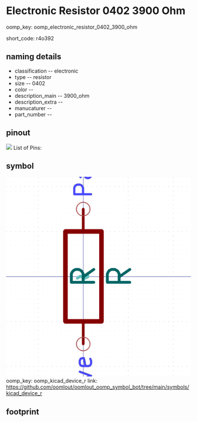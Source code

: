 # Electronic Resistor 0402 3900 Ohm
oomp_key: oomp_electronic_resistor_0402_3900_ohm  

short_code: r4o392
## naming details
* classification -- electronic
* type -- resistor
* size -- 0402
* color -- 
* description_main -- 3900_ohm
* description_extra -- 
* manucaturer -- 
* part_number -- 
## pinout
![](working_pinout_600.png)
List of Pins:

## symbol

![](symbol/0/working/working_600.png)
oomp_key: oomp_kicad_device_r
link: https://github.com/oomlout/oomlout_oomp_symbol_bot/tree/main/symbols/kicad_device_r


## footprint
